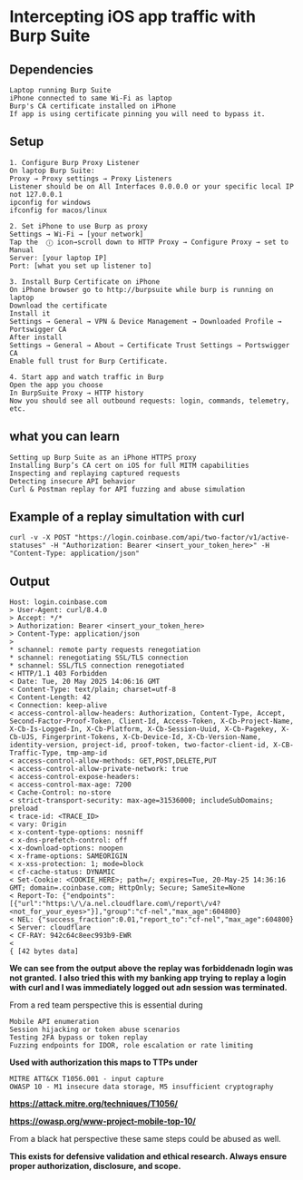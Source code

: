 # Intercepting iOS app traffic with Burp Suite

## Dependencies
```
Laptop running Burp Suite
iPhone connected to same Wi-Fi as laptop
Burp's CA certificate installed on iPhone
If app is using certificate pinning you will need to bypass it.
```
## Setup
```
1. Configure Burp Proxy Listener
On laptop Burp Suite:
Proxy → Proxy settings → Proxy Listeners
Listener should be on All Interfaces 0.0.0.0 or your specific local IP not 127.0.0.1
ipconfig for windows
ifconfig for macos/linux

2. Set iPhone to use Burp as proxy
Settings → Wi-Fi → [your network]
Tap the  ⓘ icon→scroll down to HTTP Proxy → Configure Proxy → set to Manual
Server: [your laptop IP]
Port: [what you set up listener to]

3. Install Burp Certificate on iPhone
On iPhone browser go to http://burpsuite while burp is running on laptop
Download the certificate
Install it
Settings → General → VPN & Device Management → Downloaded Profile → Portswigger CA
After install
Settings → General → About → Certificate Trust Settings → Portswigger CA
Enable full trust for Burp Certificate.

4. Start app and watch traffic in Burp
Open the app you choose
In BurpSuite Proxy → HTTP history
Now you should see all outbound requests: login, commands, telemetry, etc.
```
## what you can learn
```
Setting up Burp Suite as an iPhone HTTPS proxy
Installing Burp’s CA cert on iOS for full MITM capabilities
Inspecting and replaying captured requests
Detecting insecure API behavior
Curl & Postman replay for API fuzzing and abuse simulation
```
## Example of a replay simultation with curl
```
curl -v -X POST "https://login.coinbase.com/api/two-factor/v1/active-statuses" -H "Authorization: Bearer <insert_your_token_here>" -H "Content-Type: application/json"
```
## Output
```
Host: login.coinbase.com
> User-Agent: curl/8.4.0
> Accept: */*
> Authorization: Bearer <insert_your_token_here>
> Content-Type: application/json
>
* schannel: remote party requests renegotiation
* schannel: renegotiating SSL/TLS connection
* schannel: SSL/TLS connection renegotiated
< HTTP/1.1 403 Forbidden
< Date: Tue, 20 May 2025 14:06:16 GMT
< Content-Type: text/plain; charset=utf-8
< Content-Length: 42
< Connection: keep-alive
< access-control-allow-headers: Authorization, Content-Type, Accept, Second-Factor-Proof-Token, Client-Id, Access-Token, X-Cb-Project-Name, X-Cb-Is-Logged-In, X-Cb-Platform, X-Cb-Session-Uuid, X-Cb-Pagekey, X-Cb-UJS, Fingerprint-Tokens, X-Cb-Device-Id, X-Cb-Version-Name, identity-version, project-id, proof-token, two-factor-client-id, X-CB-Traffic-Type, tmp-amp-id
< access-control-allow-methods: GET,POST,DELETE,PUT
< access-control-allow-private-network: true
< access-control-expose-headers:
< access-control-max-age: 7200
< Cache-Control: no-store
< strict-transport-security: max-age=31536000; includeSubDomains; preload
< trace-id: <TRACE_ID>
< vary: Origin
< x-content-type-options: nosniff
< x-dns-prefetch-control: off
< x-download-options: noopen
< x-frame-options: SAMEORIGIN
< x-xss-protection: 1; mode=block
< cf-cache-status: DYNAMIC
< Set-Cookie: <COOKIE_HERE>; path=/; expires=Tue, 20-May-25 14:36:16 GMT; domain=.coinbase.com; HttpOnly; Secure; SameSite=None
< Report-To: {"endpoints":[{"url":"https:\/\/a.nel.cloudflare.com\/report\/v4?<not_for_your_eyes>"}],"group":"cf-nel","max_age":604800}
< NEL: {"success_fraction":0.01,"report_to":"cf-nel","max_age":604800}
< Server: cloudflare
< CF-RAY: 942c64c8eec993b9-EWR
<
{ [42 bytes data]
```
**We can see from the output above the replay was forbiddenadn login was not granted.**
**I also tried this with my banking app trying to replay a login with curl and I was immediately logged out adn session was terminated.**

From a red team perspective this is essential during 
```
Mobile API enumeration
Session hijacking or token abuse scenarios
Testing 2FA bypass or token replay
Fuzzing endpoints for IDOR, role escalation or rate limiting
```
**Used with authorization this maps to TTPs under**
```
MITRE ATT&CK T1056.001 - input capture
OWASP 10 - M1 insecure data storage, M5 insufficient cryptography
```
**https://attack.mitre.org/techniques/T1056/**

**https://owasp.org/www-project-mobile-top-10/**

From a black hat perspective these same steps could be abused as well.

**This exists for defensive validation and ethical research.  Always ensure proper authorization, disclosure, and scope.**

